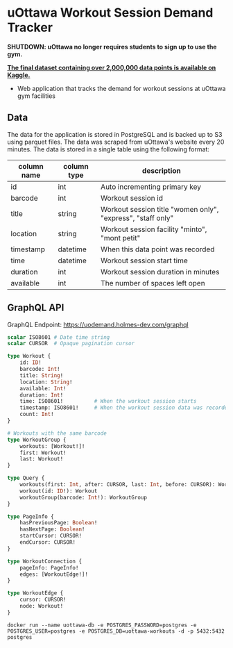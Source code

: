 # uOttawa Workout Session Demand Tracker

**SHUTDOWN: uOttawa no longer requires students to sign up to use the gym.**

**[The final dataset containing over 2,000,000 data points is available on Kaggle.](https://www.kaggle.com/danielholmes/university-of-ottawa-workout-enrolment)**

- Web application that tracks the demand for workout sessions at uOttawa gym facilities

## Data

The data for the application is stored in PostgreSQL and is backed up to S3 using parquet files. The data was scraped from uOttawa's website every 20 minutes. The data is stored in a single table using the following format:

| column name | column type | description |
| --- | --- | --- |
| id | int | Auto incrementing primary key
| barcode | int | Workout session id
| title | string | Workout session title "women only", "express", "staff only"
| location | string | Workout session facility "minto", "mont petit"
| timestamp | datetime | When this data point was recorded
| time | datetime | Workout session start time
| duration | int | Workout session duration in minutes
| available | int | The number of spaces left open

## GraphQL API

GraphQL Endpoint: https://uodemand.holmes-dev.com/graphql


```graphql
scalar ISO8601 # Date time string
scalar CURSOR  # Opaque pagination cursor

type Workout {
    id: ID!
    barcode: Int!
    title: String!
    location: String!
    available: Int!
    duration: Int!
    time: ISO8601!          # When the workout session starts
    timestamp: ISO8601!     # When the workout session data was recorded
    count: Int!
}

# Workouts with the same barcode
type WorkoutGroup {
    workouts: [Workout!]!
    first: Workout!
    last: Workout!
}

type Query {
    workouts(first: Int, after: CURSOR, last: Int, before: CURSOR): WorkoutConnection
    workout(id: ID!): Workout
    workoutGroup(barcode: Int!): WorkoutGroup
}

type PageInfo {
    hasPreviousPage: Boolean!
    hasNextPage: Boolean!
    startCursor: CURSOR!
    endCursor: CURSOR!
}

type WorkoutConnection {
    pageInfo: PageInfo!
    edges: [WorkoutEdge!]!
}

type WorkoutEdge {
    cursor: CURSOR!
    node: Workout!
}
```

```
docker run --name uottawa-db -e POSTGRES_PASSWORD=postgres -e POSTGRES_USER=postgres -e POSTGRES_DB=uottawa-workouts -d -p 5432:5432 postgres
```
